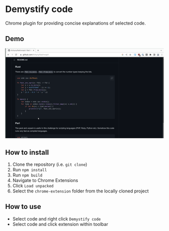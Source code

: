 # Demystify code 

Chrome plugin for providing concise explanations of selected code.

## Demo

<p align="center">
  <img src="https://raw.githubusercontent.com/mattkubej/demystify-code/main/demo/demo.gif" />
</p>

## How to install

1. Clone the repository (i.e. `git clone`)
2. Run `npm install`
3. Run `npm build`
4. Navigate to Chrome Extensions
5. Click `Load unpacked`
6. Select the `chrome-extension` folder from the locally cloned project

## How to use

- Select code and right click `Demystify code`
- Select code and click extension within toolbar

